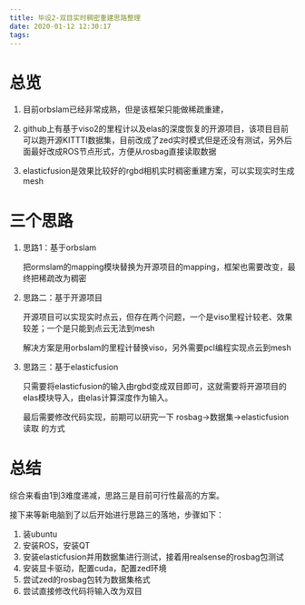 ```yaml
---
title: 毕设2-双目实时稠密重建思路整理
date: 2020-01-12 12:30:17
tags:
---
```


# 总览
1. 目前orbslam已经非常成熟，但是该框架只能做稀疏重建，

2. github上有基于viso2的里程计以及elas的深度恢复的开源项目，该项目目前可以跑开源KITTTI数据集，目前改成了zed实时模式但是还没有测试，另外后面最好改成ROS节点形式，方便从rosbag直接读取数据

3. elasticfusion是效果比较好的rgbd相机实时稠密重建方案，可以实现实时生成mesh


# 三个思路
1. 思路1：基于orbslam

    把ormslam的mapping模块替换为开源项目的mapping，框架也需要改变，最终把稀疏改为稠密

2. 思路二：基于开源项目

    开源项目可以实现实时点云，但存在两个问题，一个是viso里程计较老、效果较差；一个是只能到点云无法到mesh
    
    解决方案是用orbslam的里程计替换viso，另外需要pcl编程实现点云到mesh

3. 思路三：基于elasticfusion

    只需要将elasticfusion的输入由rgbd变成双目即可，这就需要将开源项目的elas模块导入，由elas计算深度作为输入。

    最后需要修改代码实现，前期可以研究一下 rosbag->数据集->elasticfusion读取 的方式


# 总结
综合来看由1到3难度递减，思路三是目前可行性最高的方案。

接下来等新电脑到了以后开始进行思路三的落地，步骤如下：

1. 装ubuntu
2. 安装ROS，安装QT
3. 安装elasticfusion并用数据集进行测试，接着用realsense的rosbag包测试
4. 安装显卡驱动，配置cuda，配置zed环境
5. 尝试zed的rosbag包转为数据集格式
6. 尝试直接修改代码将输入改为双目


    

